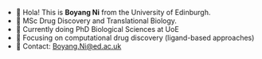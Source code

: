 - 👋 Hola! This is **Boyang Ni** from the University of Edinburgh.
- 👀 MSc Drug Discovery and Translational Biology.
- 👀 Currently doing PhD Biological Sciences at UoE
- 🌱 Focusing on computational drug discovery (ligand-based approaches)
- 📮 Contact: Boyang.Ni@ed.ac.uk

<!---
NiBoyang/NiBoyang is a ✨ special ✨ repository because its `README.md` (this file) appears on your GitHub profile.
You can click the Preview link to take a look at your changes.
--->
